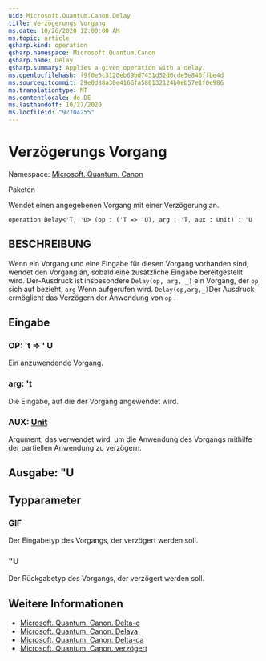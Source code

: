 ```yaml
---
uid: Microsoft.Quantum.Canon.Delay
title: Verzögerungs Vorgang
ms.date: 10/26/2020 12:00:00 AM
ms.topic: article
qsharp.kind: operation
qsharp.namespace: Microsoft.Quantum.Canon
qsharp.name: Delay
qsharp.summary: Applies a given operation with a delay.
ms.openlocfilehash: f9f0e5c3120eb69bd7431d52d6cde5e846ffbe4d
ms.sourcegitcommit: 29e0d88a30e4166fa580132124b0eb57e1f0e986
ms.translationtype: MT
ms.contentlocale: de-DE
ms.lasthandoff: 10/27/2020
ms.locfileid: "92704255"
---
```

# <a name="delay-operation"></a>Verzögerungs Vorgang

Namespace: [Microsoft. Quantum. Canon](xref:Microsoft.Quantum.Canon)

Paketen [](https://nuget.org/packages/)


Wendet einen angegebenen Vorgang mit einer Verzögerung an.

```qsharp
operation Delay<'T, 'U> (op : ('T => 'U), arg : 'T, aux : Unit) : 'U
```


## <a name="description"></a>BESCHREIBUNG

Wenn ein Vorgang und eine Eingabe für diesen Vorgang vorhanden sind, wendet den Vorgang an, sobald eine zusätzliche Eingabe bereitgestellt wird.
Der-Ausdruck ist insbesondere `Delay(op, arg, _)` ein Vorgang, der `op` sich auf bezieht, `arg` Wenn aufgerufen wird.
`Delay(op,arg,_)`Der Ausdruck ermöglicht das Verzögern der Anwendung von `op` .

## <a name="input"></a>Eingabe

### <a name="op--t--u"></a>OP: 't => ' U 

Ein anzuwendende Vorgang.


### <a name="arg--t"></a>arg: 't

Die Eingabe, auf die der Vorgang angewendet wird.


### <a name="aux--unit"></a>AUX: [Unit](xref:microsoft.quantum.lang-ref.unit)

Argument, das verwendet wird, um die Anwendung des Vorgangs mithilfe der partiellen Anwendung zu verzögern.



## <a name="output--u"></a>Ausgabe: "U



## <a name="type-parameters"></a>Typparameter

### <a name="t"></a>GIF

Der Eingabetyp des Vorgangs, der verzögert werden soll.
### <a name="u"></a>"U

Der Rückgabetyp des Vorgangs, der verzögert werden soll.

## <a name="see-also"></a>Weitere Informationen

- [Microsoft. Quantum. Canon. Delta-c](xref:Microsoft.Quantum.Canon.DelayC)
- [Microsoft. Quantum. Canon. Delaya](xref:Microsoft.Quantum.Canon.DelayA)
- [Microsoft. Quantum. Canon. Delta-ca](xref:Microsoft.Quantum.Canon.DelayCA)
- [Microsoft. Quantum. Canon. verzögert](xref:Microsoft.Quantum.Canon.Delayed)